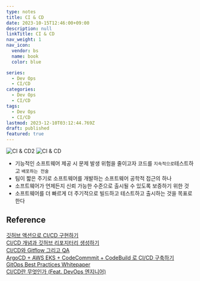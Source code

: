 ```yaml
---
type: notes
title: CI & CD
date: 2023-10-15T12:46:00+09:00
description: null
linkTitle: CI & CD
nav_weight: 1
nav_icon:
  vendor: bs
  name: book
  color: blue

series:
  - Dev Ops
  - CI/CD
categories:
  - Dev Ops
  - CI/CD
tags:
  - Dev Ops
  - CI/CD
lastmod: 2023-12-10T03:12:44.769Z
draft: published
featured: true
---
```


![CI & CD2](/content/dev-ops/ci-cd2.png?width=512px#center "https://www.geeksforgeeks.org/ci-cd-continuous-integration-and-continuous-delivery/")
![CI & CD](/content/dev-ops/6-5-Explanation-of-CI-CD-stages.png?width=512px#center "https://aws.amazon.com/ko/blogs/compute/building-well-architected-serverless-applications-approaching-application-lifecycle-management-part-3/")

- 기능적인 소프트웨어 제공 시 문제 발생 위험을 줄이고자 코드를 `지속적으로`테스트하고 `배포하는 전술`
- 팀이 짧은 주기로 소프트웨어를 개발하는 소프트웨어 공학적 접근의 하나
- 소프트웨어가 언제든지 신뢰 가능한 수준으로 출시될 수 있도록 보증하기 위한 것
- 소프트웨어를 더 빠르게 더 주기적으로 빌드하고 테스트하고 출시하는 것을 목표로 한다

## Reference

[깃허브 액션으로 CI/CD 구현하기](https://yozm.wishket.com/magazine/detail/2197/)  
[CI/CD 개념과 깃허브 리포지터리 생성하기](https://yozm.wishket.com/magazine/detail/2184/)  
[CI/CD와 Gitflow 그리고 QA](https://devocean.sk.com/blog/techBoardDetail.do?ID=165513&boardType=techBlog&ref=codenary)  
[ArgoCD + AWS EKS + CodeCommmit + CodeBuild 로 CI/CD 구축하기](https://devocean.sk.com/blog/techBoardDetail.do?ID=165211&boardType=techBlog)  
[GitOps Best Practices Whitepaper](https://akuity.io/blog/gitops-best-practices-whitepaper/)  
[CI/CD란 무엇인가 (Feat. DevOps 엔지니어)](https://artist-developer.tistory.com/24?category=965473)
